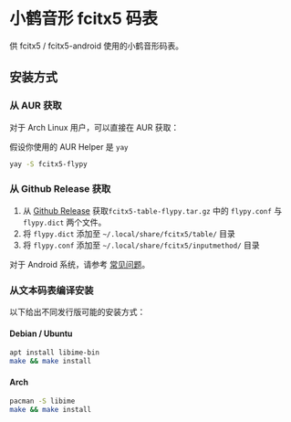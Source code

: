 # 小鹤音形 fcitx5 码表

供 fcitx5 / fcitx5-android 使用的小鹤音形码表。

## 安装方式

### 从 AUR 获取

对于 Arch Linux 用户，可以直接在 AUR 获取：

假设你使用的 AUR Helper 是 `yay`

```bash
yay -S fcitx5-flypy
```

### 从 Github Release 获取

1. 从 [Github Release](https://github.com/cubercsl/rime-flypy/releases) 获取`fcitx5-table-flypy.tar.gz` 中的 `flypy.conf` 与 `flypy.dict` 两个文件。
2. 将 `flypy.dict` 添加至 `~/.local/share/fcitx5/table/` 目录
3. 将 `flypy.conf` 添加至 `~/.local/share/fcitx5/inputmethod/` 目录

对于 Android 系统，请参考 [常见问题](https://fcitx5-android.github.io/faq/#_2)。

### 从文本码表编译安装

以下给出不同发行版可能的安装方式：

#### Debian / Ubuntu

```bash
apt install libime-bin
make && make install
```

#### Arch

```bash
pacman -S libime
make && make install
```

